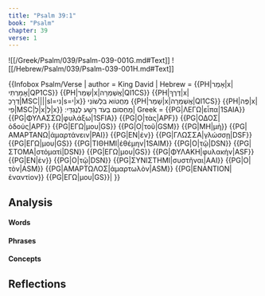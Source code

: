 ```yaml
---
title: "Psalm 39:1"
book: "Psalm"
chapter: 39
verse: 1
---
```

![[/Greek/Psalm/039/Psalm-039-001G.md#Text]]
![[/Hebrew/Psalm/039/Psalm-039-001H.md#Text]]

{{Infobox Psalm/Verse |
  author = King David |
  Hebrew = {{PH|אָמַר|x|אָמַרְתִּי|QP1CS}} {{PH|שָׁמַר|x|אֶֽשְׁמְרָה|QI1CS}} {{PH|דֶּרֶךְ|x|דְרָכַ|MSC||||sl=ני|s=י|x}}
מֵחֲטֹוא
בִלְשׁוֹנִי
{{PH|שָׁמַר|x|אֶֽשְׁמְרָה|QI1CS}} {{PH|פֶּה|x|פִי|MSC|לְ|x|לְ|x}}
מַחְסוֹם
בְּעֹד
רָשָׁע
לְנֶגְדִּֽי
׃|
  Greek = {{PG|ΛΕΓΩ|εἶπα|1SAIA}} {{PG|ΦΥΛΑΣΣΩ|φυλάξω|1SFIA}} {{PG|Ο|τὰς|APF}} {{PG|ΟΔΟΣ|ὁδούς|APF}} {{PG|ΕΓΩ|μου|GS}} {{PG|Ο|τοῦ|GSM}} {{PG|ΜΗ|μὴ}} {{PG|ΑΜΑΡΤΑΝΩ|ἁμαρτάνειν|PAI}} {{PG|ΕΝ|ἐν}} {{PG|ΓΛΩΣΣΑ|γλώσσῃ|DSF}} {{PG|ΕΓΩ|μου|GS}} {{PG|ΤΙΘΗΜΙ|ἐθέμην|1SAIM}} {{PG|Ο|τῷ|DSN}} {{PG|ΣΤΟΜΑ|στόματί|DSN}} {{PG|ΕΓΩ|μου|GS}} {{PG|ΦΥΛΑΚΗ|φυλακὴν|ASF}} {{PG|ΕΝ|ἐν}} {{PG|Ο|τῷ|DSN}} {{PG|ΣΥΝΙΣΤΗΜΙ|συστῆναι|AAI}} {{PG|Ο|τὸν|ASM}} {{PG|ΑΜΑΡΤΩΛΟΣ|ἁμαρτωλὸν|ASM}} {{PG|ΕΝΑΝΤΙΟΝ|ἐναντίον}} {{PG|ΕΓΩ|μου|GS}}|
}}

## Analysis

#### Words

#### Phrases

#### Concepts

## Reflections
